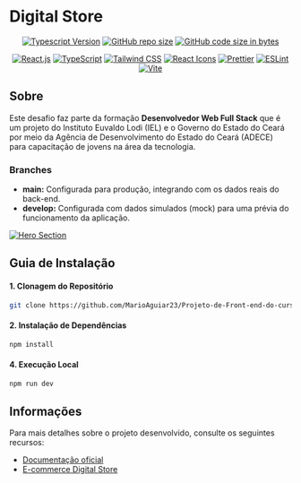 # Digital Store

<div align="center">

[![Typescript Version](https://img.shields.io/badge/Typescript-5%2B-C92071)](https://www.typescriptlang.org/)
[![GitHub repo size](https://img.shields.io/github/repo-size/MarioAguiar23/stories?color=C92071)]()
[![GitHub code size in bytes](https://img.shields.io/github/languages/code-size/MarioAguiar23/stories?color=C92071)]()

[![React.js](https://img.shields.io/badge/React-C92071?style=for-the-badge&logo=react&logoColor=white)](https://react.dev/)
[![TypeScript](https://img.shields.io/badge/TypeScript-C92071?style=for-the-badge&logo=typescript&logoColor=white)](https://www.typescriptlang.org/)
[![Tailwind CSS](https://img.shields.io/badge/Tailwind_CSS-C92071?style=for-the-badge&logo=tailwind-css&logoColor=white)](https://tailwindcss.com/)
[![React Icons](https://img.shields.io/badge/React%20Icons-C92071?style=for-the-badge&logo=react&logoColor=white)](https://react-icons.github.io/react-icons/)
[![Prettier](https://img.shields.io/badge/prettier-C92071?style=for-the-badge&logo=prettier&logoColor=white)](https://prettier.io/)
[![ESLint](https://img.shields.io/badge/eslint-C92071?style=for-the-badge&logo=eslint&logoColor=white)](https://eslint.org/)
[![Vite](https://img.shields.io/badge/Vite-C92071?style=for-the-badge&logo=vite&logoColor=white)](https://vitejs.dev/)

</div>

## Sobre
Este desafio faz parte da formação **Desenvolvedor Web Full Stack** que é um projeto do Instituto Euvaldo Lodi (IEL) e o Governo do Estado do Ceará por meio da Agência de Desenvolvimento do Estado do Ceará (ADECE) para capacitação de jovens na área da tecnologia.

### Branches

- **main:** Configurada para produção, integrando com os dados reais do back-end.
- **develop:** Configurada com dados simulados (mock) para uma prévia do funcionamento da aplicação.


[![Hero Section](src/assets/hero-section.png)]()

## Guia de Instalação

<h4>1. Clonagem do Repositório</h4>

```bash
git clone https://github.com/MarioAguiar23/Projeto-de-Front-end-do-curso-de-Desenvolvimento-Web-.git
```

<h4>2. Instalação de Dependências</h4>

```bash
npm install
```

<h4>4. Execução Local</h4>

```bash
npm run dev
```

## Informações
Para mais detalhes sobre o projeto desenvolvido, consulte os seguintes recursos:

- [Documentação oficial](https://github.com/digitalcollegebr/projeto-digital-store)
- [E-commerce Digital Store](https://digital-store-web.vercel.app/)
